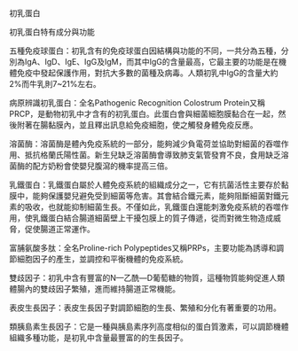 初乳蛋白

初乳蛋白特有成分與功能
 

五種免疫球蛋白：初乳含有的免疫球蛋白因結構與功能的不同，一共分為五種，分別為IgA、IgD、IgE、IgG及IgM，而其中IgG的含量最高，它最主要的功能是在機體免疫中發起保護作用，對抗大多數的菌種及病毒。人類初乳中IgG的含量大約2%而牛乳則7~21%左右。
 
病原辨識初乳蛋白：全名Pathogenic Recognition Colostrum Protein又稱PRCP，是動物初乳中才含有的初乳蛋白。此蛋白會與細菌細胞膜黏合在一起，然後附著在腸黏膜內，並且釋出訊息給免疫細胞，使之觸發身體免疫反應。
 
溶菌酶：溶菌酶是體內免疫系統的一部分，能夠減少負電荷並協助對細菌的吞噬作用、抵抗格蘭氏陽性菌。新生兒缺乏溶菌酶會導致肺支氣管發育不良，食用缺乏溶菌酶的配方奶粉會使嬰兒腹瀉的機率提高三倍。
 
乳鐵蛋白：乳鐵蛋白屬於人體免疫系統的組織成分之一，它有抗菌活性主要存於黏膜中，能夠保護嬰兒避免受到細菌等危害。其會結合鐵元素，能夠阻斷細菌對鐵元素的吸收，也就能抑制細菌生長。不僅如此，乳鐵蛋白還能刺激免疫系統的吞噬作用，使乳鐵蛋白結合腸道細菌壁上干擾包膜上的質子傳遞，從而對微生物造成威脅，促使腸道正常運作。
 
富脯氨酸多肽：全名Proline-rich Polypeptides又稱PRPs，主要功能為誘導和調節細胞因子的產生，並調控和平衡機體的免疫系統。
 
雙歧因子：初乳中含有豐富的N—乙酰—D葡萄糖的物質，這種物質能夠促進人類體腸內的雙歧因子繁殖，進而維持腸道正常機能。
 
表皮生長因子：表皮生長因子對調節細胞的生長、繁殖和分化有著重要的功用。
 
類胰島素生長因子：它是一種與胰島素序列高度相似的蛋白質激素，可以調節機體組織多種功能，是初乳中含量最豐富的的生長因子。